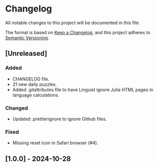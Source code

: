 # Changelog

All notable changes to this project will be documented in this file.

The format is based on [Keep a Changelog](https://keepachangelog.com/en/1.1.0/),
and this project adheres to [Semantic Versioning](https://semver.org/spec/v2.0.0.html).

## [Unreleased]

### Added

- CHANGELOG file.
- 21 new daily puzzles.
- Added .gitattributes file to have Linguist ignore Julia HTML pages in language calculations.

### Changed

- Updated .prettierignore to ignore Github files.

### Fixed

- Missing reset icon in Safari browser (#4).

## [1.0.0] - 2024-10-28